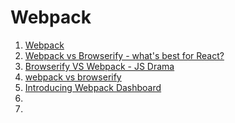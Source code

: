 # Webpack

1. [Webpack](http://webpack.github.io/)
1. [Webpack vs Browserify - what's best for React?](https://www.reddit.com/r/reactjs/comments/30at04/webpack_vs_browserify_whats_best_for_react/)
1. [Browserify VS Webpack - JS Drama](http://blog.namangoel.com/browserify-vs-webpack-js-drama)
1. [webpack vs browserify](http://soledadpenades.com/2015/02/20/webpack-vs-browserify/)
1. [Introducing Webpack Dashboard](https://formidable.com/blog/2016/08/15/introducing-webpack-dashboard/)
1. []()
1. []()

